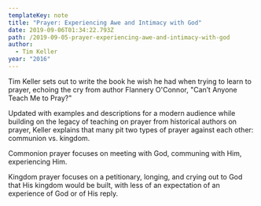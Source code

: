 ```yaml
---
templateKey: note
title: "Prayer: Experiencing Awe and Intimacy with God"
date: 2019-09-06T01:34:22.793Z
path: /2019-09-05-prayer-experiencing-awe-and-intimacy-with-god
author:
  - Tim Keller
year: "2016"
---
```


Tim Keller sets out to write the book he wish he had when trying to learn to prayer, echoing the cry from author Flannery O'Connor, "Can’t Anyone Teach Me to Pray?"

Updated with examples and descriptions for a modern audience while building on the legacy of teaching on prayer from historical authors on prayer, Keller explains that many pit two types of prayer against each other: communion vs. kingdom.

Commonion prayer focuses on meeting with God, communing with Him, experiencing Him.

Kingdom prayer focuses on a petitionary, longing, and crying out to God that His kingdom would be built, with less of an expectation of an experience of God or of His reply.
